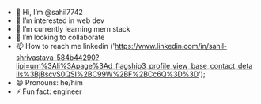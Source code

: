 - 👋 Hi, I’m @sahil7742
- 👀 I’m interested in web dev
- 🌱 I’m currently learning mern stack
- 💞️ I’m looking to collaborate 
- 📫 How to reach me linkedin ('https://www.linkedin.com/in/sahil-shrivastava-584b44290?lipi=urn%3Ali%3Apage%3Ad_flagship3_profile_view_base_contact_details%3BjBscvS0QSI%2BC99W%2BF%2BCc6Q%3D%3D');
- 😄 Pronouns: he/him
- ⚡ Fun fact: engineer 

<!---
sahil7742/sahil7742 is a ✨ special ✨ repository because its `README.md` (this file) appears on your GitHub profile.
You can click the Preview link to take a look at your changes.
--->
